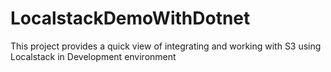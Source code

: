 # LocalstackDemoWithDotnet
This project provides a quick view of integrating and working with S3 using Localstack in Development environment
